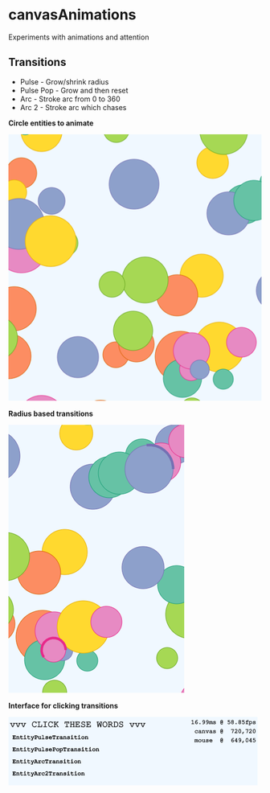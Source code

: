 # canvasAnimations
Experiments with animations and attention

## Transitions
- Pulse - Grow/shrink radius
- Pulse Pop - Grow and then reset
- Arc - Stroke arc from 0 to 360
- Arc 2 - Stroke arc which chases

**Circle entities to animate**

![Bubbles](./Circle.PNG)


**Radius based transitions**

![Arc Transition](./Arc1.PNG)


**Interface for clicking transitions**

![Debug](./Debug.PNG)
